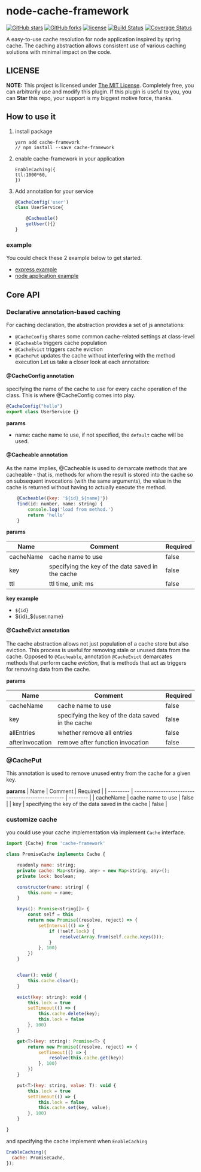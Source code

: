 # node-cache-framework

[![GitHub stars](https://img.shields.io/github/stars/jinfang134/express-cache.svg?style=social&label=Stars&style=for-the-badge)](https://github.com/jinfang134/express-cache/stargazers)
[![GitHub forks](https://img.shields.io/github/forks/jinfang134/express-cache.svg?style=social&label=Fork&style=for-the-badge)](https://github.com/jinfang134/express-cache/network)
[![license](https://img.shields.io/github/license/mashape/apistatus.svg)](https://github.com/jinfang134/express-cache/blob/master/LICENSE)
[![Build Status](https://travis-ci.com/jinfang134/node-cache-framework.svg?branch=master)](https://travis-ci.com/jinfang134/node-cache-framework)
[![Coverage Status](https://coveralls.io/repos/github/jinfang134/node-cache-framework/badge.svg)](https://coveralls.io/github/jinfang134/node-cache-framework)

A easy-to-use cache resolution for node application inspired by spring cache. The caching abstraction allows consistent use of various caching solutions with minimal impact on the code.

## LICENSE

**NOTE:** This project is licensed under [The MIT License](https://github.com/jinfang134/express-cache/blob/master/LICENSE). Completely free, you can arbitrarily use and modify this plugin. If this plugin is useful to you, you can **Star** this repo, your support is my biggest motive force, thanks.

## How to use it

1. install package

    ```
    yarn add cache-framework
    // npm install --save cache-framework
    ```

2. enable cache-framework in your application

    ```
    EnableCaching({
    ttl:1000*60,
    })
    ```

3. Add annotation for your service
    ```javascript
    @CacheConfig('user')
    class UserService{

        @Cacheable()
        getUser(){}
    }
    ```

### example

You could check these 2 example below to get started.

- [express example](example/express-example.ts)
- [node application example](example/express-example.ts)

## Core API

### Declarative annotation-based caching

For caching declaration, the abstraction provides a set of js annotations:

- `@CacheConfig` shares some common cache-related settings at class-level
- `@Cacheable` triggers cache population
- `@CacheEvict` triggers cache eviction
- `@CachePut` updates the cache without interfering with the method execution
  Let us take a closer look at each annotation:

#### @CacheConfig annotation

specifying the name of the cache to use for every cache operation of the class. This is where @CacheConfig comes into play.

```javascript
@CacheConfig("hello")
export class UserService {}
```

**params**

- name: cache name to use, if not specified, the `default` cache will be used.

#### @Cacheable annotation

As the name implies, @Cacheable is used to demarcate methods that are cacheable - that is, methods for whom the result is stored into the cache so on subsequent invocations (with the same arguments), the value in the cache is returned without having to actually execute the method.

```javascript
    @Cacheable({key: '${id}_${name}'})
    find(id: number, name: string) {
        console.log('load from method.')
        return 'hello'
    }

```

**params**

| Name      | Comment                                           | Required |
| --------- | ------------------------------------------------- | -------- |
| cacheName | cache name to use                                 | false    |
| key       | specifying the key of the data saved in the cache | false    |
| ttl       | ttl time, unit: ms                                | false    |

**key example**

- `${id}`
- ${id}_${user.name}

#### @CacheEvict annotation

The cache abstraction allows not just population of a cache store but also eviction. This process is useful for removing stale or unused data from the cache. Opposed to `@Cacheable`, annotation `@CacheEvict` demarcates methods that perform cache _eviction_, that is methods that act as triggers for removing data from the cache.

**params**

| Name            | Comment                                           | Required |
| --------------- | ------------------------------------------------- | -------- |
| cacheName       | cache name to use                                 | false    |
| key             | specifying the key of the data saved in the cache | false    |
| allEntries      | whether remove all entries                        | false    |
| afterInvocation | remove after function invocation                  | false    |

### @CachePut

This annotation is used to remove unused entry from the cache for a given key.

**params**
| Name | Comment | Required |
| --------- | ------------------------------------------------- | -------- |
| cacheName | cache name to use | false |
| key | specifying the key of the data saved in the cache | false |

### customize cache

you could use your cache implementation via implement `Cache` interface.

```javascript
import {Cache} from 'cache-framework'

class PromiseCache implements Cache {

    readonly name: string;
    private cache: Map<string, any> = new Map<string, any>();
    private lock: boolean;

    constructor(name: string) {
        this.name = name;
    }

    keys(): Promise<string[]> {
        const self = this
        return new Promise((resolve, reject) => {
            setInterval(() => {
                if (!self.lock) {
                    resolve(Array.from(self.cache.keys()));
                }
            }, 100)
        })
    }


    clear(): void {
        this.cache.clear();
    }

    evict(key: string): void {
        this.lock = true
        setTimeout(() => {
            this.cache.delete(key);
            this.lock = false
        }, 100)
    }

    get<T>(key: string): Promise<T> {
        return new Promise((resolve, reject) => {
            setTimeout(() => {
                resolve(this.cache.get(key))
            }, 100)
        })
    }

    put<T>(key: string, value: T): void {
        this.lock = true
        setTimeout(() => {
            this.lock = false
            this.cache.set(key, value);
        }, 100)
    }

}
```

and specifying the cache implement when `EnableCaching`

```javascript
EnableCaching({
  cache: PromiseCache,
});
```

